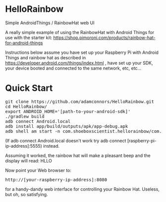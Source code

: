 # HelloRainbow
Simple AndroidThings / RainbowHat web UI

A really simple example of using the RainbowHat with Android Things for use with the starter kit:
https://shop.pimoroni.com/products/rainbow-hat-for-android-things

Instructions below assume you have set up your Raspberry Pi with Android Things and rainbow hat as described in 
https://developer.android.com/things/index.html , have set up your SDK, your device booted and connected to the same 
network, etc, etc... 

<h1>Quick Start</h2>
<pre>
git clone https://github.com/adamconnors/HelloRainbow.git
cd HelloRainbow/
export ANDROID_HOME='[path-to-your-android-sdk]'
./gradlew build
adb connect Android.local
adb install app/build/outputs/apk/app-debug.apk
adb shell am start -n com.shoeboxscientist.hellorainbow/com.shoeboxscientist.hellorainbow.MainActivity
</pre>

(If adb connect Android.local doesn't work try adb connect [raspberry-pi-ip-address]:5555) instead.

Assuming it worked, the rainbow hat will make a pleasant beep and the display will read: HLLO

Now point your Web browser to: <pre>http://[your-raspberry-ip-address]:8080</pre> for a handy-dandy web interface for controlling your Rainbow Hat.
Useless, but oh, so satisfying.
